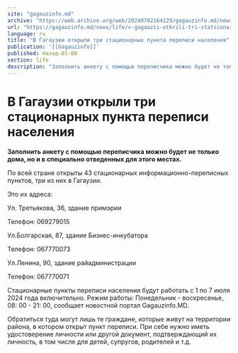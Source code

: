 ```yaml
---
site: "gagauzinfo.md"
archive: "https://web.archive.org/web/20240702164129/gagauzinfo.md/news/life/v-gagauzii-otkrili-tri-statsionarnih-punkta-perepisi-naseleniya"
url: "https://gagauzinfo.md/news/life/v-gagauzii-otkrili-tri-statsionarnih-punkta-perepisi-naseleniya"
language: ru
title: "В Гагаузии открыли три стационарных пункта переписи населения"
publication: '[[Gagauzinfo]]'
published: Назад-01-09
section: life
description: "Заполнить анкету с помощью переписчика можно будет не только дома, но и в специально отведенных для этого местах."
---
```


# В Гагаузии открыли три стационарных пункта переписи населения

**Заполнить анкету с помощью переписчика можно будет не только дома, но и в специально отведенных для этого местах.**

По всей стране открыты 43 стационарных информационно-переписных пунктов, три из них в Гагаузии.

Это их адреса:

Ул. Третьякова, 36, здание примэрии

Телефон: 069279015

Ул.Болгарская, 87, здание Бизнес-инкубатора

Телефон: 067770073

Ул.Ленина, 90, здание райадминистрации

Телефон: 067770071

Стационарные пункты переписи населения будут работать с 1 по 7 июля 2024 года включительно. Режим работы: Понедельник - воскресенье, 08: 00 - 21: 00, сообщает новостной портал Gagauzinfo.MD.

Обратиться туда могут лишь те граждане, которые живут на территории района, в котором открыт пункт переписи. При себе нужно иметь удостоверение личности или другой документ, подтверждающий их личность, в том числе для детей, супругов, родителей и т.д.